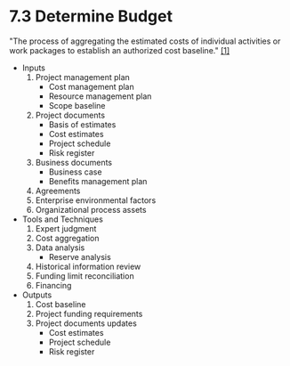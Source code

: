 # 7.3 Determine Budget

"The process of aggregating the estimated costs of individual activities or work
packages to establish an authorized cost baseline." [[1]](../home.md#references)

- Inputs
  1. Project management plan
     - Cost management plan
     - Resource management plan
     - Scope baseline
  2. Project documents
     - Basis of estimates
     - Cost estimates
     - Project schedule
     - Risk register
  3. Business documents
     - Business case
     - Benefits management plan
  4. Agreements
  5. Enterprise environmental factors
  6. Organizational process assets
- Tools and Techniques
  1. Expert judgment
  2. Cost aggregation
  3. Data analysis
     - Reserve analysis
  4. Historical information review
  5. Funding limit reconciliation
  6. Financing
- Outputs
  1. Cost baseline
  2. Project funding requirements
  3. Project documents updates
     - Cost estimates
     - Project schedule
     - Risk register
